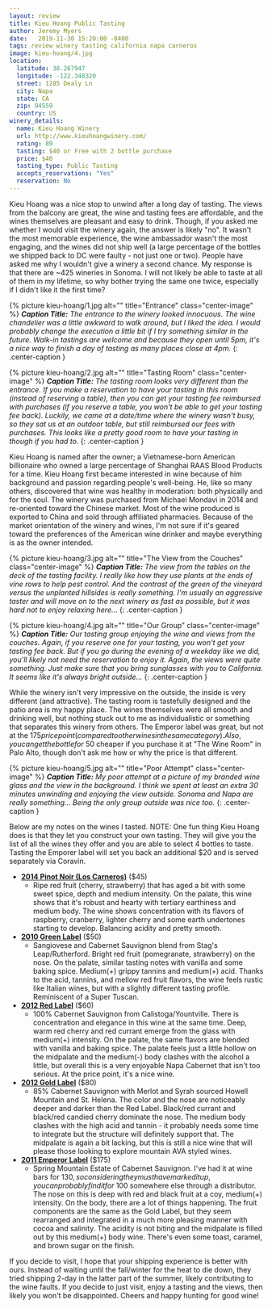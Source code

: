 ```yaml
---
layout: review
title: Kieu Hoang Public Tasting
author: Jeremy Myers
date:   2019-11-30 15:20:00 -0400
tags: review winery tasting california napa carneros
image: kieu-hoang/4.jpg
location:
  latitude: 38.267947
  longitude: -122.348320
  street: 1285 Dealy Ln
  city: Napa
  state: CA
  zip: 94559
  country: US
winery_details:
  name: Kieu Hoang Winery
  url: http://www.kieuhoangwinery.com/
  rating: 89
  tasting: $40 or Free with 2 bottle purchase
  price: $40
  tasting_type: Public Tasting
  accepts_reservations: "Yes"
  reservation: No
---
```

Kieu Hoang was a nice stop to unwind after a long day of tasting.  The views from the balcony are great, the wine and tasting fees are affordable, and the wines themselves are pleasant and easy to drink.  Though, if you asked me whether I would visit the winery again, the answer is likely "no".  It wasn't the most memorable experience, the wine ambassador wasn't the most engaging, and the wines did not ship well (a large percentage of the bottles we shipped back to DC were faulty - not just one or two).  People have asked me why I wouldn't give a winery a second chance.  My response is that there are ~425 wineries in Sonoma.  I will not likely be able to taste at all of them in my lifetime, so why bother trying the same one twice, especially if I didn't like it the first time?

{% picture kieu-hoang/1.jpg alt="" title="Entrance" class="center-image" %}
***Caption Title:*** *The entrance to the winery looked innocuous.  The wine chandelier was a little awkward to walk around, but I liked the idea.  I would probably change the execution a little bit if I try something similar in the future.  Walk-in tastings are welcome and because they open until 5pm, it's a nice way to finish a day of tasting as many places close at 4pm.*
{: .center-caption }

{% picture kieu-hoang/2.jpg alt="" title="Tasting Room" class="center-image" %}
***Caption Title:*** *The tasting room looks very different than the entrance.  If you make a reservation to have your tasting in this room (instead of reserving a table), then you can get your tasting fee reimbursed with purchases (if you reserve a table, you won't be able to get your tasting fee back).  Luckily, we came at a date/time where the winery wasn't busy, so they sat us at an outdoor table, but still reimbursed our fees with purchases.  This looks like a pretty good room to have your tasting in though if you had to.*
{: .center-caption }

Kieu Hoang is named after the owner; a Vietnamese-born American billionaire who owned a large percentage of Shanghai RAAS Blood Products for a time.  Kieu Hoang first became interested in wine because of him background and passion regarding people's well-being.  He, like so many others, discovered that wine was healthy in moderation: both physically and for the soul.  The winery was purchased from Michael Mondavi in 2014 and re-oriented toward the Chinese market.  Most of the wine produced is exported to China and sold through affiliated pharmacies.  Because of the market orientation of the winery and wines, I'm not sure if it's geared toward the preferences of the American wine drinker and maybe everything is as the owner intended.

{% picture kieu-hoang/3.jpg alt="" title="The View from the Couches" class="center-image" %}
***Caption Title:*** *The view from the tables on the deck of the tasting facility.  I really like how they use plants at the ends of vine rows to help pest control.  And the contrast of the green of the vineyard versus the unplanted hillsides is really something.  I'm usually an aggressive taster and will move on to the next winery as fast as possible, but it was hard not to enjoy relaxing here...*
{: .center-caption }

{% picture kieu-hoang/4.jpg alt="" title="Our Group" class="center-image" %}
***Caption Title:*** *Our tasting group enjoying the wine and views from the couches.  Again, if you reserve one for your tasting, you won't get your tasting fee back.   But if you go during the evening of a weekday like we did, you'll likely not need the reservation to enjoy it.  Again, the views were quite something.  Just make sure that you bring sunglasses with you to California.  It seems like it's always bright outside...*
{: .center-caption }

While the winery isn't very impressive on the outside, the inside is very different (and attractive).  The tasting room is tastefully designed and the patio area is my happy place.  The wines themselves were all smooth and drinking well, but nothing stuck out to me as individualistic or something that separates this winery from others.  The Emperor label was great, but not at the $175 price point (compared to other wines in the same category).  Also, you can get the bottle for ~$50 cheaper if you purchase it at "The Wine Room" in Palo Alto, though don't ask me how or why the price is that different.

{% picture kieu-hoang/5.jpg alt="" title="Poor Attempt" class="center-image" %}
***Caption Title:*** *My poor attempt at a picture of my branded wine glass and the view in the background.  I think we spent at least an extra 30 minutes unwinding and enjoying the view outside.  Sonoma and Napa are really something...  Being the only group outside was nice too.*
{: .center-caption }

Below are my notes on the wines I tasted.  NOTE: One fun thing Kieu Hoang does is that they let you construct your own tasting.  They will give you the list of all the wines they offer and you are able to select 4 bottles to taste.  Tasting the Emporer label will set you back an additional $20 and is served separately via Coravin.

* [**2014 Pinot Noir (Los Carneros)**](http://www.kieuhoangwinery.com/product/Kieu-Hoang--Pinot-Noir-2016) ($45)
  * Ripe red fruit (cherry, strawberry) that has aged a bit with some sweet spice, depth and medium intensity.  On the palate, this wine shows that it's robust and hearty with tertiary earthiness and medium body.  The wine shows concentration with its flavors of raspberry, cranberry, lighter cherry and some earth undertones starting to develop.  Balancing acidity and pretty smooth.
* [**2010 Green Label**](http://www.kieuhoangwinery.com/product/KIEU-HOANG--GREEN-LABEL) ($50)
  * Sangiovese and Cabernet Sauvignon blend from Stag's Leap/Rutherford.  Bright red fruit (pomegranate, strawberry) on the nose.  On the palate, similar tasting notes with vanilla and some baking spice.  Medium(+) grippy tannins and medium(+) acid.  Thanks to the acid, tannins, and mellow red fruit flavors, the wine feels rustic like Italian wines, but with a slightly different tasting profile.  Reminiscent of a Super Tuscan.
* [**2012 Red Label**](http://www.kieuhoangwinery.com/product/Kieu-Hoang--Red-Label1) ($60)
  * 100% Cabernet Sauvignon from Calistoga/Yountville.  There is concentration and elegance in this wine at the same time.  Deep, warm red cherry and red currant emerge from the glass with medium(+) intensity.  On the palate, the same flavors are blended with vanilla and baking spice.  The palate feels just a little hollow on the midpalate and the medium(-) body clashes with the alcohol a little, but overall this is a very enjoyable Napa Cabernet that isn't too serious.  At the price point, it's a nice wine.
* [**2012 Gold Label**](http://www.kieuhoangwinery.com/product/KIEU-HOANG--GOLD-LABEL) ($80)
  * 85% Cabernet Sauvignon with Merlot and Syrah sourced Howell Mountain and St. Helena.  The color and the nose are noticeably deeper and darker than the Red Label.  Black/red currant and black/red candied cherry dominate the nose.  The medium body clashes with the high acid and tannin - it probably needs some time to integrate but the structure will definitely support that.  The midpalate is again a bit lacking, but this is still a nice wine that will please those looking to explore mountain AVA styled wines.
* [**2011 Emperor Label**](http://www.kieuhoangwinery.com/product/Emperor-2011) ($175)
  * Spring Mountain Estate of Cabernet Sauvignon.  I've had it at wine bars for $130, so considering they must have marked it up, you can probably find it for ~$100 somewhere else through a distributor.  The nose on this is deep with red and black fruit at a coy, medium(+) intensity.  On the body, there are a lot of things happening.  The fruit components are the same as the Gold Label, but they seem rearranged and integrated in a much more pleasing manner with cocoa and salinity.  The acidity is not biting and the midpalate is filled out by this medium(+) body wine.  There's even some toast, caramel, and brown sugar on the finish.

If you decide to visit, I hope that your shipping experience is better with ours.  Instead of waiting until the fall/winter for the heat to die down, they tried shipping 2-day in the latter part of the summer, likely contributing to the wine faults.  If you decide to just visit, enjoy a tasting and the views, then likely you won't be disappointed.  Cheers and happy hunting for good wine!
